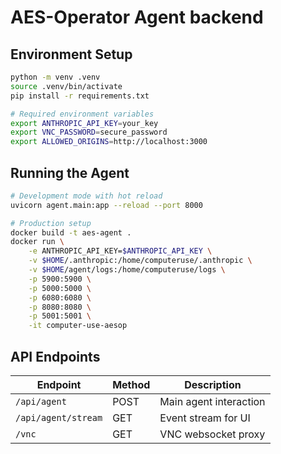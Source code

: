 # AES-Operator Agent backend

## Environment Setup
```bash
python -m venv .venv
source .venv/bin/activate
pip install -r requirements.txt

# Required environment variables
export ANTHROPIC_API_KEY=your_key
export VNC_PASSWORD=secure_password
export ALLOWED_ORIGINS=http://localhost:3000
```

## Running the Agent
```bash
# Development mode with hot reload
uvicorn agent.main:app --reload --port 8000

# Production setup
docker build -t aes-agent .
docker run \
    -e ANTHROPIC_API_KEY=$ANTHROPIC_API_KEY \
    -v $HOME/.anthropic:/home/computeruse/.anthropic \
    -v $HOME/agent/logs:/home/computeruse/logs \
    -p 5900:5900 \
    -p 5000:5000 \
    -p 6080:6080 \
    -p 8080:8080 \
    -p 5001:5001 \
    -it computer-use-aesop
```

## API Endpoints
| Endpoint | Method | Description |
|----------|--------|-------------|
| `/api/agent` | POST | Main agent interaction |
| `/api/agent/stream` | GET | Event stream for UI |
| `/vnc` | GET | VNC websocket proxy |
